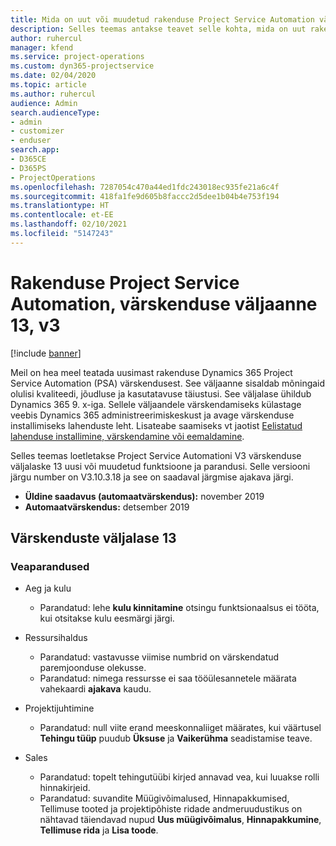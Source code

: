 ```yaml
---
title: Mida on uut või muudetud rakenduse Project Service Automation värskenduse väljaandes 13, V3
description: Selles teemas antakse teavet selle kohta, mida on uut rakenduse Project Service Automation värskenduse väljaandes 13, v3.
author: ruhercul
manager: kfend
ms.service: project-operations
ms.custom: dyn365-projectservice
ms.date: 02/04/2020
ms.topic: article
ms.author: ruhercul
audience: Admin
search.audienceType:
- admin
- customizer
- enduser
search.app:
- D365CE
- D365PS
- ProjectOperations
ms.openlocfilehash: 7287054c470a44ed1fdc243018ec935fe21a6c4f
ms.sourcegitcommit: 418fa1fe9d605b8faccc2d5dee1b04b4e753f194
ms.translationtype: HT
ms.contentlocale: et-EE
ms.lasthandoff: 02/10/2021
ms.locfileid: "5147243"
---
```

# <a name="project-service-automation-update-release-13-v3"></a>Rakenduse Project Service Automation, värskenduse väljaanne 13, v3

[!include [banner](../includes/psa-now-project-operations.md)]

Meil on hea meel teatada uusimast rakenduse Dynamics 365 Project Service Automation (PSA) värskendusest. See väljaanne sisaldab mõningaid olulisi kvaliteedi, jõudluse ja kasutatavuse täiustusi. See väljalase ühildub Dynamics 365 9. x-iga. Sellele väljaandele värskendamiseks külastage veebis Dynamics 365 administreerimiskeskust ja avage värskenduse installimiseks lahenduste leht. Lisateabe saamiseks vt jaotist [Eelistatud lahenduse installimine, värskendamine või eemaldamine](https://docs.microsoft.com/power-platform/admin/install-remove-preferred-solution).

Selles teemas loetletakse Project Service Automationi V3 värskenduse väljalaske 13 uusi või muudetud funktsioone ja parandusi. Selle versiooni järgu number on V3.10.3.18 ja see on saadaval järgmise ajakava järgi.

- **Üldine saadavus (automaatvärskendus):** november 2019
- **Automaatvärskendus:** detsember 2019


## <a name="update-release-13"></a>Värskenduste väljalase 13 

### <a name="bug-fixes"></a>Veaparandused

- Aeg ja kulu

     - Parandatud: lehe **kulu kinnitamine** otsingu funktsionaalsus ei tööta, kui otsitakse kulu eesmärgi järgi.

- Ressursihaldus

     - Parandatud: vastavusse viimise numbrid on värskendatud paremjoonduse olekusse.
     - Parandatud: nimega ressursse ei saa tööülesannetele määrata vahekaardi **ajakava** kaudu.

- Projektijuhtimine

     - Parandatud: null viite erand meeskonnaliiget määrates, kui väärtusel **Tehingu tüüp** puudub **Üksuse** ja **Vaikerühma** seadistamise teave.

- Sales

     - Parandatud: topelt tehingutüübi kirjed annavad vea, kui luuakse rolli hinnakirjeid.
     - Parandatud: suvandite Müügivõimalused, Hinnapakkumised, Tellimuse tooted ja projektipõhiste ridade andmeruudustikus on nähtavad täiendavad nupud **Uus müügivõimalus**, **Hinnapakkumine**, **Tellimuse rida** ja **Lisa toode**.


